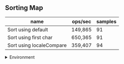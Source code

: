 ## Sorting Map

|name|ops/sec|samples|
|-|-|-|
|Sort using default|149,865|91|
|Sort using first char|650,365|91|
|Sort using localeCompare|359,407|94|


<details>
<summary>Environment</summary>

* __Machine:__ linux x64 | 2 vCPUs | 6.8GB Mem
* __Run:__ Tue Oct 10 2023 21:41:54 GMT+0000 (Coordinated Universal Time)
</details>

<!--
{"environment":{"platform":"linux","arch":"x64","cpus":2,"totalMemory":6.759757995605469},"benchmarks":"[{\"timeStamp\":1696974103147,\"currentTarget\":{\"0\":{\"name\":\"Sort using default\",\"options\":{\"async\":false,\"defer\":false,\"delay\":0.005,\"initCount\":1,\"maxTime\":5,\"minSamples\":5,\"minTime\":0.05},\"async\":false,\"defer\":false,\"delay\":0.005,\"initCount\":1,\"maxTime\":5,\"minSamples\":5,\"minTime\":0.05,\"id\":1,\"stats\":{\"moe\":3.5706280617974505e-8,\"rme\":0.5351128540575841,\"sem\":1.8217490111211483e-8,\"deviation\":1.7378377968510186e-7,\"mean\":0.00000667266359744969,\"sample\":[0.0000070056721606648196,0.000006984777718903166,0.0000069167909656908195,0.000006764549344284011,0.000006725919327063187,0.0000066986560264900664,0.000006676879735099338,0.000006632320794701987,0.000006729320132450331,0.000006554616471797507,0.000006800706025641025,0.000006724508974358974,0.000006429913717948717,0.000006534432948717949,0.000006683211538461539,0.00000679952641025641,0.0000067196753846153846,0.000006760806025641025,0.000006703110128205128,0.0000066904556410256414,0.000006606206666666667,0.000006799103333333334,0.000006813027179487179,0.000006739676538461539,0.000006600334487179487,0.000006719688205128205,0.0000064882120512820516,0.000006677608589743589,0.000006506713333333334,0.000006617484821876568,0.000006749116156547918,0.000006691761916708479,0.00000678194568489714,0.000007047679628700452,0.000006557420847967888,0.000006551161063723031,0.000006852898268941294,0.000006544462117410938,0.000006787741344706472,0.000006515458855995986,0.000006460136853988961,0.000006330700702458604,0.000006690996613146011,0.000006581506648268941,0.000006431296537882589,0.000006486605995985951,0.000006404965253386854,0.000006494458981435023,0.000006442524084295033,0.000006766377696939287,0.000006841006021073759,0.000006781330908178625,0.000006848695810336176,0.0000072673497240341196,0.000006832199573507275,0.000006798768063221274,0.0000068272821123933775,0.00000671959859508279,0.000006518795785248369,0.00000732757664325138,0.000006817685398896136,0.000006781757400903161,0.000006547146763672855,0.000006772185900652283,0.000006553256021073759,0.000006562438785750126,0.000006479104365278475,0.00000659960863020572,0.000006776777220270948,0.000006807599473156046,0.000006531440792774712,0.00000665626041144004,0.000006524541144004014,0.000006723537506271952,0.0000063913167335674855,0.0000065858345459106874,0.000006464264049172102,0.000006687923105870547,0.000006688688409433016,0.000006680521826392373,0.000006560544405418966,0.0000066075995985950835,0.000006397614024084295,0.000006732870797792273,0.000006608289638735575,0.0000065847305569493225,0.000006454717385850476,0.000006584354239839438,0.000006521806447566482,0.000006716224034119418,0.0000067760245860511795],\"variance\":3.020080208164002e-14},\"times\":{\"cycle\":0.053194474198868934,\"elapsed\":5.538,\"period\":0.00000667266359744969,\"timeStamp\":1696974097609},\"running\":false,\"count\":7972,\"cycles\":5,\"hz\":149865.19032402633},\"1\":{\"name\":\"Sort using first char\",\"options\":{\"async\":false,\"defer\":false,\"delay\":0.005,\"initCount\":1,\"maxTime\":5,\"minSamples\":5,\"minTime\":0.05},\"async\":false,\"defer\":false,\"delay\":0.005,\"initCount\":1,\"maxTime\":5,\"minSamples\":5,\"minTime\":0.05,\"id\":2,\"stats\":{\"moe\":1.7933857831038065e-8,\"rme\":1.1663546026645295,\"sem\":9.14992746481534e-9,\"deviation\":8.728474498808923e-8,\"mean\":0.0000015375990963698588,\"sample\":[0.0000018407335549447036,0.000001528406888134786,0.000001536623146990534,0.0000015167910043460142,0.0000015163325296183842,0.000001502647704947312,0.0000015175679585640294,0.0000014916986366613087,0.0000015418803655414656,0.000001537662082514735,0.000001526775555158659,0.0000015344023932845152,0.000001520800887063166,0.0000015133883729237364,0.0000014949910996011193,0.0000014970808775376554,0.0000015125705554236886,0.0000015331450569665323,0.0000014929900605269406,0.0000015180064384049372,0.0000014964286581312678,0.0000014951280309817634,0.0000015233023901043323,0.00000148188191092743,0.0000015281984913730818,0.0000015454563162914367,0.0000015255047541978556,0.0000015226520909800295,0.0000015197011069044247,0.000001470225455911679,0.0000015134234559694807,0.000001522368804369816,0.0000015325974971821623,0.0000015264440912112367,0.0000015279383543828212,0.0000015290048553510014,0.000001508856796046357,0.0000014919660703447877,0.0000015198427213086329,0.0000015140332938354383,0.0000015048451200832345,0.0000015142731712956272,0.0000015050763272737782,0.000001491977630704315,0.0000015119638449755787,0.0000015395427877807,0.0000015344732811190427,0.0000015060821363544406,0.0000015162212074795525,0.0000015041803416086242,0.000001554945059391347,0.0000015679975145227016,0.0000015227127539666482,0.0000014986281321349094,0.0000015205017196034797,0.0000015233717522614953,0.000001531354671830294,0.0000015196779572844716,0.0000015212907430421087,0.0000015272158030114737,0.0000015357883298170574,0.0000015559046270339008,0.000001572610386983035,0.0000015747347475506488,0.0000015813043264645531,0.0000016269243374468945,0.0000015358924019537007,0.000001548652929106095,0.000001552505650125719,0.0000015510923094708245,0.0000015401728562758302,0.0000015151749371405452,0.0000015466557613941794,0.0000015527513366665703,0.0000015589856651541865,0.000001550690558076356,0.000002249080980318488,0.0000015357074362012657,0.0000015232330279471691,0.000001662801248518829,0.0000015611128869107829,0.0000014767025519493656,0.0000014648582410912978,0.0000015124898702349644,0.0000015351958324903904,0.0000015344327909597989,0.000001554554868356406,0.0000015175941157770007,0.0000015175247247189387,0.000001478928065662842,0.0000015116776971763823],\"variance\":7.618626707635768e-15},\"times\":{\"cycle\":0.05320246633349349,\"elapsed\":5.524,\"period\":0.0000015375990963698588,\"timeStamp\":1696974103163},\"running\":false,\"count\":34601,\"cycles\":4,\"hz\":650364.5861661308},\"2\":{\"name\":\"Sort using localeCompare\",\"options\":{\"async\":false,\"defer\":false,\"delay\":0.005,\"initCount\":1,\"maxTime\":5,\"minSamples\":5,\"minTime\":0.05},\"async\":false,\"defer\":false,\"delay\":0.005,\"initCount\":1,\"maxTime\":5,\"minSamples\":5,\"minTime\":0.05,\"id\":3,\"stats\":{\"moe\":1.4977573441609173e-8,\"rme\":0.5383051204966426,\"sem\":7.641619102861822e-9,\"deviation\":7.40882460059822e-8,\"mean\":0.00000278235760191001,\"sample\":[0.000002787684847480106,0.000002771513373318204,0.000002762948451937105,0.0000027974457232398552,0.0000027904965688658346,0.0000027658888114885866,0.0000028150827885542816,0.0000027807006215839673,0.00000279040006430179,0.000002823603311542171,0.000002741940252920373,0.000002765235076626299,0.000002772212195906119,0.0000027285057335762515,0.0000027975219161933338,0.0000028006729182295573,0.0000027969163540885222,0.00000276124809773872,0.000002767667988425678,0.0000028012891972993248,0.00000280991688993677,0.0000027370584074590076,0.000002733875254527918,0.0000027496945129139427,0.0000027569824777622978,0.0000027221769906762403,0.00000268705529953917,0.0000027657334154967313,0.0000027380872896795627,0.0000027881761869038685,0.0000027867721573250458,0.000002738355213803451,0.000002713152716750616,0.000002741211499303397,0.000002709974975886829,0.0000028137752652448827,0.000002794290590504769,0.0000033934115850391172,0.0000028519353231164934,0.000002821840263637338,0.0000028218563390847712,0.000002810683206515915,0.000002859089379487729,0.000002819530596934948,0.0000028585481191726503,0.000002820200460829493,0.000002763788179187654,0.0000027608836673454076,0.0000027759205872896796,0.000002797784535419569,0.000002745053745579252,0.000002794944378951881,0.0000027762796056156896,0.000002715172971814382,0.0000027314799056907086,0.0000027433657164291073,0.00000270969628121316,0.0000027611784374665097,0.0000027337627263958846,0.000002803754206408745,0.0000027595439931411426,0.0000027384677955203085,0.000002772147947701211,0.000002771344121744722,0.0000028057637445075558,0.000002833340263637338,0.0000027353114350016076,0.0000027739752973957775,0.0000027942316471975137,0.000002812714178544636,0.0000027660146375340563,0.000002732095090549709,0.0000027932773652438696,0.000002820636305358192,0.000002760175276457076,0.0000027915357123777977,0.0000027665915914311665,0.000002819209893690902,0.0000028364019979699772,0.000002803555531812597,0.0000028617353491105296,0.00000280355024306854,0.00000275947459800203,0.0000027112425343234144,0.0000027402683369838133,0.0000027644751856402587,0.0000027165423366632836,0.0000027159439072600034,0.000002815517442171056,0.000002743244083551472,0.000002754356482718094,0.0000027862405577221004,0.000002797246060152786,0.0000028100199796997703],\"variance\":5.489068196242937e-15},\"times\":{\"cycle\":0.05208295195015348,\"elapsed\":5.45,\"period\":0.00000278235760191001,\"timeStamp\":1696974108688},\"running\":false,\"count\":18719,\"cycles\":5,\"hz\":359407.43178142456},\"options\":{},\"events\":{\"start\":[null],\"cycle\":[null,null],\"complete\":[null,null]},\"length\":3,\"running\":false},\"type\":\"cycle\",\"target\":{\"name\":\"Sort using default\",\"options\":{\"async\":false,\"defer\":false,\"delay\":0.005,\"initCount\":1,\"maxTime\":5,\"minSamples\":5,\"minTime\":0.05},\"async\":false,\"defer\":false,\"delay\":0.005,\"initCount\":1,\"maxTime\":5,\"minSamples\":5,\"minTime\":0.05,\"id\":1,\"stats\":{\"moe\":3.5706280617974505e-8,\"rme\":0.5351128540575841,\"sem\":1.8217490111211483e-8,\"deviation\":1.7378377968510186e-7,\"mean\":0.00000667266359744969,\"sample\":[0.0000070056721606648196,0.000006984777718903166,0.0000069167909656908195,0.000006764549344284011,0.000006725919327063187,0.0000066986560264900664,0.000006676879735099338,0.000006632320794701987,0.000006729320132450331,0.000006554616471797507,0.000006800706025641025,0.000006724508974358974,0.000006429913717948717,0.000006534432948717949,0.000006683211538461539,0.00000679952641025641,0.0000067196753846153846,0.000006760806025641025,0.000006703110128205128,0.0000066904556410256414,0.000006606206666666667,0.000006799103333333334,0.000006813027179487179,0.000006739676538461539,0.000006600334487179487,0.000006719688205128205,0.0000064882120512820516,0.000006677608589743589,0.000006506713333333334,0.000006617484821876568,0.000006749116156547918,0.000006691761916708479,0.00000678194568489714,0.000007047679628700452,0.000006557420847967888,0.000006551161063723031,0.000006852898268941294,0.000006544462117410938,0.000006787741344706472,0.000006515458855995986,0.000006460136853988961,0.000006330700702458604,0.000006690996613146011,0.000006581506648268941,0.000006431296537882589,0.000006486605995985951,0.000006404965253386854,0.000006494458981435023,0.000006442524084295033,0.000006766377696939287,0.000006841006021073759,0.000006781330908178625,0.000006848695810336176,0.0000072673497240341196,0.000006832199573507275,0.000006798768063221274,0.0000068272821123933775,0.00000671959859508279,0.000006518795785248369,0.00000732757664325138,0.000006817685398896136,0.000006781757400903161,0.000006547146763672855,0.000006772185900652283,0.000006553256021073759,0.000006562438785750126,0.000006479104365278475,0.00000659960863020572,0.000006776777220270948,0.000006807599473156046,0.000006531440792774712,0.00000665626041144004,0.000006524541144004014,0.000006723537506271952,0.0000063913167335674855,0.0000065858345459106874,0.000006464264049172102,0.000006687923105870547,0.000006688688409433016,0.000006680521826392373,0.000006560544405418966,0.0000066075995985950835,0.000006397614024084295,0.000006732870797792273,0.000006608289638735575,0.0000065847305569493225,0.000006454717385850476,0.000006584354239839438,0.000006521806447566482,0.000006716224034119418,0.0000067760245860511795],\"variance\":3.020080208164002e-14},\"times\":{\"cycle\":0.053194474198868934,\"elapsed\":5.538,\"period\":0.00000667266359744969,\"timeStamp\":1696974097609},\"running\":false,\"count\":7972,\"cycles\":5,\"hz\":149865.19032402633},\"aborted\":false},{\"timeStamp\":1696974108687,\"currentTarget\":{\"0\":{\"name\":\"Sort using default\",\"options\":{\"async\":false,\"defer\":false,\"delay\":0.005,\"initCount\":1,\"maxTime\":5,\"minSamples\":5,\"minTime\":0.05},\"async\":false,\"defer\":false,\"delay\":0.005,\"initCount\":1,\"maxTime\":5,\"minSamples\":5,\"minTime\":0.05,\"id\":1,\"stats\":{\"moe\":3.5706280617974505e-8,\"rme\":0.5351128540575841,\"sem\":1.8217490111211483e-8,\"deviation\":1.7378377968510186e-7,\"mean\":0.00000667266359744969,\"sample\":[0.0000070056721606648196,0.000006984777718903166,0.0000069167909656908195,0.000006764549344284011,0.000006725919327063187,0.0000066986560264900664,0.000006676879735099338,0.000006632320794701987,0.000006729320132450331,0.000006554616471797507,0.000006800706025641025,0.000006724508974358974,0.000006429913717948717,0.000006534432948717949,0.000006683211538461539,0.00000679952641025641,0.0000067196753846153846,0.000006760806025641025,0.000006703110128205128,0.0000066904556410256414,0.000006606206666666667,0.000006799103333333334,0.000006813027179487179,0.000006739676538461539,0.000006600334487179487,0.000006719688205128205,0.0000064882120512820516,0.000006677608589743589,0.000006506713333333334,0.000006617484821876568,0.000006749116156547918,0.000006691761916708479,0.00000678194568489714,0.000007047679628700452,0.000006557420847967888,0.000006551161063723031,0.000006852898268941294,0.000006544462117410938,0.000006787741344706472,0.000006515458855995986,0.000006460136853988961,0.000006330700702458604,0.000006690996613146011,0.000006581506648268941,0.000006431296537882589,0.000006486605995985951,0.000006404965253386854,0.000006494458981435023,0.000006442524084295033,0.000006766377696939287,0.000006841006021073759,0.000006781330908178625,0.000006848695810336176,0.0000072673497240341196,0.000006832199573507275,0.000006798768063221274,0.0000068272821123933775,0.00000671959859508279,0.000006518795785248369,0.00000732757664325138,0.000006817685398896136,0.000006781757400903161,0.000006547146763672855,0.000006772185900652283,0.000006553256021073759,0.000006562438785750126,0.000006479104365278475,0.00000659960863020572,0.000006776777220270948,0.000006807599473156046,0.000006531440792774712,0.00000665626041144004,0.000006524541144004014,0.000006723537506271952,0.0000063913167335674855,0.0000065858345459106874,0.000006464264049172102,0.000006687923105870547,0.000006688688409433016,0.000006680521826392373,0.000006560544405418966,0.0000066075995985950835,0.000006397614024084295,0.000006732870797792273,0.000006608289638735575,0.0000065847305569493225,0.000006454717385850476,0.000006584354239839438,0.000006521806447566482,0.000006716224034119418,0.0000067760245860511795],\"variance\":3.020080208164002e-14},\"times\":{\"cycle\":0.053194474198868934,\"elapsed\":5.538,\"period\":0.00000667266359744969,\"timeStamp\":1696974097609},\"running\":false,\"count\":7972,\"cycles\":5,\"hz\":149865.19032402633},\"1\":{\"name\":\"Sort using first char\",\"options\":{\"async\":false,\"defer\":false,\"delay\":0.005,\"initCount\":1,\"maxTime\":5,\"minSamples\":5,\"minTime\":0.05},\"async\":false,\"defer\":false,\"delay\":0.005,\"initCount\":1,\"maxTime\":5,\"minSamples\":5,\"minTime\":0.05,\"id\":2,\"stats\":{\"moe\":1.7933857831038065e-8,\"rme\":1.1663546026645295,\"sem\":9.14992746481534e-9,\"deviation\":8.728474498808923e-8,\"mean\":0.0000015375990963698588,\"sample\":[0.0000018407335549447036,0.000001528406888134786,0.000001536623146990534,0.0000015167910043460142,0.0000015163325296183842,0.000001502647704947312,0.0000015175679585640294,0.0000014916986366613087,0.0000015418803655414656,0.000001537662082514735,0.000001526775555158659,0.0000015344023932845152,0.000001520800887063166,0.0000015133883729237364,0.0000014949910996011193,0.0000014970808775376554,0.0000015125705554236886,0.0000015331450569665323,0.0000014929900605269406,0.0000015180064384049372,0.0000014964286581312678,0.0000014951280309817634,0.0000015233023901043323,0.00000148188191092743,0.0000015281984913730818,0.0000015454563162914367,0.0000015255047541978556,0.0000015226520909800295,0.0000015197011069044247,0.000001470225455911679,0.0000015134234559694807,0.000001522368804369816,0.0000015325974971821623,0.0000015264440912112367,0.0000015279383543828212,0.0000015290048553510014,0.000001508856796046357,0.0000014919660703447877,0.0000015198427213086329,0.0000015140332938354383,0.0000015048451200832345,0.0000015142731712956272,0.0000015050763272737782,0.000001491977630704315,0.0000015119638449755787,0.0000015395427877807,0.0000015344732811190427,0.0000015060821363544406,0.0000015162212074795525,0.0000015041803416086242,0.000001554945059391347,0.0000015679975145227016,0.0000015227127539666482,0.0000014986281321349094,0.0000015205017196034797,0.0000015233717522614953,0.000001531354671830294,0.0000015196779572844716,0.0000015212907430421087,0.0000015272158030114737,0.0000015357883298170574,0.0000015559046270339008,0.000001572610386983035,0.0000015747347475506488,0.0000015813043264645531,0.0000016269243374468945,0.0000015358924019537007,0.000001548652929106095,0.000001552505650125719,0.0000015510923094708245,0.0000015401728562758302,0.0000015151749371405452,0.0000015466557613941794,0.0000015527513366665703,0.0000015589856651541865,0.000001550690558076356,0.000002249080980318488,0.0000015357074362012657,0.0000015232330279471691,0.000001662801248518829,0.0000015611128869107829,0.0000014767025519493656,0.0000014648582410912978,0.0000015124898702349644,0.0000015351958324903904,0.0000015344327909597989,0.000001554554868356406,0.0000015175941157770007,0.0000015175247247189387,0.000001478928065662842,0.0000015116776971763823],\"variance\":7.618626707635768e-15},\"times\":{\"cycle\":0.05320246633349349,\"elapsed\":5.524,\"period\":0.0000015375990963698588,\"timeStamp\":1696974103163},\"running\":false,\"count\":34601,\"cycles\":4,\"hz\":650364.5861661308},\"2\":{\"name\":\"Sort using localeCompare\",\"options\":{\"async\":false,\"defer\":false,\"delay\":0.005,\"initCount\":1,\"maxTime\":5,\"minSamples\":5,\"minTime\":0.05},\"async\":false,\"defer\":false,\"delay\":0.005,\"initCount\":1,\"maxTime\":5,\"minSamples\":5,\"minTime\":0.05,\"id\":3,\"stats\":{\"moe\":1.4977573441609173e-8,\"rme\":0.5383051204966426,\"sem\":7.641619102861822e-9,\"deviation\":7.40882460059822e-8,\"mean\":0.00000278235760191001,\"sample\":[0.000002787684847480106,0.000002771513373318204,0.000002762948451937105,0.0000027974457232398552,0.0000027904965688658346,0.0000027658888114885866,0.0000028150827885542816,0.0000027807006215839673,0.00000279040006430179,0.000002823603311542171,0.000002741940252920373,0.000002765235076626299,0.000002772212195906119,0.0000027285057335762515,0.0000027975219161933338,0.0000028006729182295573,0.0000027969163540885222,0.00000276124809773872,0.000002767667988425678,0.0000028012891972993248,0.00000280991688993677,0.0000027370584074590076,0.000002733875254527918,0.0000027496945129139427,0.0000027569824777622978,0.0000027221769906762403,0.00000268705529953917,0.0000027657334154967313,0.0000027380872896795627,0.0000027881761869038685,0.0000027867721573250458,0.000002738355213803451,0.000002713152716750616,0.000002741211499303397,0.000002709974975886829,0.0000028137752652448827,0.000002794290590504769,0.0000033934115850391172,0.0000028519353231164934,0.000002821840263637338,0.0000028218563390847712,0.000002810683206515915,0.000002859089379487729,0.000002819530596934948,0.0000028585481191726503,0.000002820200460829493,0.000002763788179187654,0.0000027608836673454076,0.0000027759205872896796,0.000002797784535419569,0.000002745053745579252,0.000002794944378951881,0.0000027762796056156896,0.000002715172971814382,0.0000027314799056907086,0.0000027433657164291073,0.00000270969628121316,0.0000027611784374665097,0.0000027337627263958846,0.000002803754206408745,0.0000027595439931411426,0.0000027384677955203085,0.000002772147947701211,0.000002771344121744722,0.0000028057637445075558,0.000002833340263637338,0.0000027353114350016076,0.0000027739752973957775,0.0000027942316471975137,0.000002812714178544636,0.0000027660146375340563,0.000002732095090549709,0.0000027932773652438696,0.000002820636305358192,0.000002760175276457076,0.0000027915357123777977,0.0000027665915914311665,0.000002819209893690902,0.0000028364019979699772,0.000002803555531812597,0.0000028617353491105296,0.00000280355024306854,0.00000275947459800203,0.0000027112425343234144,0.0000027402683369838133,0.0000027644751856402587,0.0000027165423366632836,0.0000027159439072600034,0.000002815517442171056,0.000002743244083551472,0.000002754356482718094,0.0000027862405577221004,0.000002797246060152786,0.0000028100199796997703],\"variance\":5.489068196242937e-15},\"times\":{\"cycle\":0.05208295195015348,\"elapsed\":5.45,\"period\":0.00000278235760191001,\"timeStamp\":1696974108688},\"running\":false,\"count\":18719,\"cycles\":5,\"hz\":359407.43178142456},\"options\":{},\"events\":{\"start\":[null],\"cycle\":[null,null],\"complete\":[null,null]},\"length\":3,\"running\":false},\"type\":\"cycle\",\"target\":{\"name\":\"Sort using first char\",\"options\":{\"async\":false,\"defer\":false,\"delay\":0.005,\"initCount\":1,\"maxTime\":5,\"minSamples\":5,\"minTime\":0.05},\"async\":false,\"defer\":false,\"delay\":0.005,\"initCount\":1,\"maxTime\":5,\"minSamples\":5,\"minTime\":0.05,\"id\":2,\"stats\":{\"moe\":1.7933857831038065e-8,\"rme\":1.1663546026645295,\"sem\":9.14992746481534e-9,\"deviation\":8.728474498808923e-8,\"mean\":0.0000015375990963698588,\"sample\":[0.0000018407335549447036,0.000001528406888134786,0.000001536623146990534,0.0000015167910043460142,0.0000015163325296183842,0.000001502647704947312,0.0000015175679585640294,0.0000014916986366613087,0.0000015418803655414656,0.000001537662082514735,0.000001526775555158659,0.0000015344023932845152,0.000001520800887063166,0.0000015133883729237364,0.0000014949910996011193,0.0000014970808775376554,0.0000015125705554236886,0.0000015331450569665323,0.0000014929900605269406,0.0000015180064384049372,0.0000014964286581312678,0.0000014951280309817634,0.0000015233023901043323,0.00000148188191092743,0.0000015281984913730818,0.0000015454563162914367,0.0000015255047541978556,0.0000015226520909800295,0.0000015197011069044247,0.000001470225455911679,0.0000015134234559694807,0.000001522368804369816,0.0000015325974971821623,0.0000015264440912112367,0.0000015279383543828212,0.0000015290048553510014,0.000001508856796046357,0.0000014919660703447877,0.0000015198427213086329,0.0000015140332938354383,0.0000015048451200832345,0.0000015142731712956272,0.0000015050763272737782,0.000001491977630704315,0.0000015119638449755787,0.0000015395427877807,0.0000015344732811190427,0.0000015060821363544406,0.0000015162212074795525,0.0000015041803416086242,0.000001554945059391347,0.0000015679975145227016,0.0000015227127539666482,0.0000014986281321349094,0.0000015205017196034797,0.0000015233717522614953,0.000001531354671830294,0.0000015196779572844716,0.0000015212907430421087,0.0000015272158030114737,0.0000015357883298170574,0.0000015559046270339008,0.000001572610386983035,0.0000015747347475506488,0.0000015813043264645531,0.0000016269243374468945,0.0000015358924019537007,0.000001548652929106095,0.000001552505650125719,0.0000015510923094708245,0.0000015401728562758302,0.0000015151749371405452,0.0000015466557613941794,0.0000015527513366665703,0.0000015589856651541865,0.000001550690558076356,0.000002249080980318488,0.0000015357074362012657,0.0000015232330279471691,0.000001662801248518829,0.0000015611128869107829,0.0000014767025519493656,0.0000014648582410912978,0.0000015124898702349644,0.0000015351958324903904,0.0000015344327909597989,0.000001554554868356406,0.0000015175941157770007,0.0000015175247247189387,0.000001478928065662842,0.0000015116776971763823],\"variance\":7.618626707635768e-15},\"times\":{\"cycle\":0.05320246633349349,\"elapsed\":5.524,\"period\":0.0000015375990963698588,\"timeStamp\":1696974103163},\"running\":false,\"count\":34601,\"cycles\":4,\"hz\":650364.5861661308},\"aborted\":false},{\"timeStamp\":1696974114138,\"currentTarget\":{\"0\":{\"name\":\"Sort using default\",\"options\":{\"async\":false,\"defer\":false,\"delay\":0.005,\"initCount\":1,\"maxTime\":5,\"minSamples\":5,\"minTime\":0.05},\"async\":false,\"defer\":false,\"delay\":0.005,\"initCount\":1,\"maxTime\":5,\"minSamples\":5,\"minTime\":0.05,\"id\":1,\"stats\":{\"moe\":3.5706280617974505e-8,\"rme\":0.5351128540575841,\"sem\":1.8217490111211483e-8,\"deviation\":1.7378377968510186e-7,\"mean\":0.00000667266359744969,\"sample\":[0.0000070056721606648196,0.000006984777718903166,0.0000069167909656908195,0.000006764549344284011,0.000006725919327063187,0.0000066986560264900664,0.000006676879735099338,0.000006632320794701987,0.000006729320132450331,0.000006554616471797507,0.000006800706025641025,0.000006724508974358974,0.000006429913717948717,0.000006534432948717949,0.000006683211538461539,0.00000679952641025641,0.0000067196753846153846,0.000006760806025641025,0.000006703110128205128,0.0000066904556410256414,0.000006606206666666667,0.000006799103333333334,0.000006813027179487179,0.000006739676538461539,0.000006600334487179487,0.000006719688205128205,0.0000064882120512820516,0.000006677608589743589,0.000006506713333333334,0.000006617484821876568,0.000006749116156547918,0.000006691761916708479,0.00000678194568489714,0.000007047679628700452,0.000006557420847967888,0.000006551161063723031,0.000006852898268941294,0.000006544462117410938,0.000006787741344706472,0.000006515458855995986,0.000006460136853988961,0.000006330700702458604,0.000006690996613146011,0.000006581506648268941,0.000006431296537882589,0.000006486605995985951,0.000006404965253386854,0.000006494458981435023,0.000006442524084295033,0.000006766377696939287,0.000006841006021073759,0.000006781330908178625,0.000006848695810336176,0.0000072673497240341196,0.000006832199573507275,0.000006798768063221274,0.0000068272821123933775,0.00000671959859508279,0.000006518795785248369,0.00000732757664325138,0.000006817685398896136,0.000006781757400903161,0.000006547146763672855,0.000006772185900652283,0.000006553256021073759,0.000006562438785750126,0.000006479104365278475,0.00000659960863020572,0.000006776777220270948,0.000006807599473156046,0.000006531440792774712,0.00000665626041144004,0.000006524541144004014,0.000006723537506271952,0.0000063913167335674855,0.0000065858345459106874,0.000006464264049172102,0.000006687923105870547,0.000006688688409433016,0.000006680521826392373,0.000006560544405418966,0.0000066075995985950835,0.000006397614024084295,0.000006732870797792273,0.000006608289638735575,0.0000065847305569493225,0.000006454717385850476,0.000006584354239839438,0.000006521806447566482,0.000006716224034119418,0.0000067760245860511795],\"variance\":3.020080208164002e-14},\"times\":{\"cycle\":0.053194474198868934,\"elapsed\":5.538,\"period\":0.00000667266359744969,\"timeStamp\":1696974097609},\"running\":false,\"count\":7972,\"cycles\":5,\"hz\":149865.19032402633},\"1\":{\"name\":\"Sort using first char\",\"options\":{\"async\":false,\"defer\":false,\"delay\":0.005,\"initCount\":1,\"maxTime\":5,\"minSamples\":5,\"minTime\":0.05},\"async\":false,\"defer\":false,\"delay\":0.005,\"initCount\":1,\"maxTime\":5,\"minSamples\":5,\"minTime\":0.05,\"id\":2,\"stats\":{\"moe\":1.7933857831038065e-8,\"rme\":1.1663546026645295,\"sem\":9.14992746481534e-9,\"deviation\":8.728474498808923e-8,\"mean\":0.0000015375990963698588,\"sample\":[0.0000018407335549447036,0.000001528406888134786,0.000001536623146990534,0.0000015167910043460142,0.0000015163325296183842,0.000001502647704947312,0.0000015175679585640294,0.0000014916986366613087,0.0000015418803655414656,0.000001537662082514735,0.000001526775555158659,0.0000015344023932845152,0.000001520800887063166,0.0000015133883729237364,0.0000014949910996011193,0.0000014970808775376554,0.0000015125705554236886,0.0000015331450569665323,0.0000014929900605269406,0.0000015180064384049372,0.0000014964286581312678,0.0000014951280309817634,0.0000015233023901043323,0.00000148188191092743,0.0000015281984913730818,0.0000015454563162914367,0.0000015255047541978556,0.0000015226520909800295,0.0000015197011069044247,0.000001470225455911679,0.0000015134234559694807,0.000001522368804369816,0.0000015325974971821623,0.0000015264440912112367,0.0000015279383543828212,0.0000015290048553510014,0.000001508856796046357,0.0000014919660703447877,0.0000015198427213086329,0.0000015140332938354383,0.0000015048451200832345,0.0000015142731712956272,0.0000015050763272737782,0.000001491977630704315,0.0000015119638449755787,0.0000015395427877807,0.0000015344732811190427,0.0000015060821363544406,0.0000015162212074795525,0.0000015041803416086242,0.000001554945059391347,0.0000015679975145227016,0.0000015227127539666482,0.0000014986281321349094,0.0000015205017196034797,0.0000015233717522614953,0.000001531354671830294,0.0000015196779572844716,0.0000015212907430421087,0.0000015272158030114737,0.0000015357883298170574,0.0000015559046270339008,0.000001572610386983035,0.0000015747347475506488,0.0000015813043264645531,0.0000016269243374468945,0.0000015358924019537007,0.000001548652929106095,0.000001552505650125719,0.0000015510923094708245,0.0000015401728562758302,0.0000015151749371405452,0.0000015466557613941794,0.0000015527513366665703,0.0000015589856651541865,0.000001550690558076356,0.000002249080980318488,0.0000015357074362012657,0.0000015232330279471691,0.000001662801248518829,0.0000015611128869107829,0.0000014767025519493656,0.0000014648582410912978,0.0000015124898702349644,0.0000015351958324903904,0.0000015344327909597989,0.000001554554868356406,0.0000015175941157770007,0.0000015175247247189387,0.000001478928065662842,0.0000015116776971763823],\"variance\":7.618626707635768e-15},\"times\":{\"cycle\":0.05320246633349349,\"elapsed\":5.524,\"period\":0.0000015375990963698588,\"timeStamp\":1696974103163},\"running\":false,\"count\":34601,\"cycles\":4,\"hz\":650364.5861661308},\"2\":{\"name\":\"Sort using localeCompare\",\"options\":{\"async\":false,\"defer\":false,\"delay\":0.005,\"initCount\":1,\"maxTime\":5,\"minSamples\":5,\"minTime\":0.05},\"async\":false,\"defer\":false,\"delay\":0.005,\"initCount\":1,\"maxTime\":5,\"minSamples\":5,\"minTime\":0.05,\"id\":3,\"stats\":{\"moe\":1.4977573441609173e-8,\"rme\":0.5383051204966426,\"sem\":7.641619102861822e-9,\"deviation\":7.40882460059822e-8,\"mean\":0.00000278235760191001,\"sample\":[0.000002787684847480106,0.000002771513373318204,0.000002762948451937105,0.0000027974457232398552,0.0000027904965688658346,0.0000027658888114885866,0.0000028150827885542816,0.0000027807006215839673,0.00000279040006430179,0.000002823603311542171,0.000002741940252920373,0.000002765235076626299,0.000002772212195906119,0.0000027285057335762515,0.0000027975219161933338,0.0000028006729182295573,0.0000027969163540885222,0.00000276124809773872,0.000002767667988425678,0.0000028012891972993248,0.00000280991688993677,0.0000027370584074590076,0.000002733875254527918,0.0000027496945129139427,0.0000027569824777622978,0.0000027221769906762403,0.00000268705529953917,0.0000027657334154967313,0.0000027380872896795627,0.0000027881761869038685,0.0000027867721573250458,0.000002738355213803451,0.000002713152716750616,0.000002741211499303397,0.000002709974975886829,0.0000028137752652448827,0.000002794290590504769,0.0000033934115850391172,0.0000028519353231164934,0.000002821840263637338,0.0000028218563390847712,0.000002810683206515915,0.000002859089379487729,0.000002819530596934948,0.0000028585481191726503,0.000002820200460829493,0.000002763788179187654,0.0000027608836673454076,0.0000027759205872896796,0.000002797784535419569,0.000002745053745579252,0.000002794944378951881,0.0000027762796056156896,0.000002715172971814382,0.0000027314799056907086,0.0000027433657164291073,0.00000270969628121316,0.0000027611784374665097,0.0000027337627263958846,0.000002803754206408745,0.0000027595439931411426,0.0000027384677955203085,0.000002772147947701211,0.000002771344121744722,0.0000028057637445075558,0.000002833340263637338,0.0000027353114350016076,0.0000027739752973957775,0.0000027942316471975137,0.000002812714178544636,0.0000027660146375340563,0.000002732095090549709,0.0000027932773652438696,0.000002820636305358192,0.000002760175276457076,0.0000027915357123777977,0.0000027665915914311665,0.000002819209893690902,0.0000028364019979699772,0.000002803555531812597,0.0000028617353491105296,0.00000280355024306854,0.00000275947459800203,0.0000027112425343234144,0.0000027402683369838133,0.0000027644751856402587,0.0000027165423366632836,0.0000027159439072600034,0.000002815517442171056,0.000002743244083551472,0.000002754356482718094,0.0000027862405577221004,0.000002797246060152786,0.0000028100199796997703],\"variance\":5.489068196242937e-15},\"times\":{\"cycle\":0.05208295195015348,\"elapsed\":5.45,\"period\":0.00000278235760191001,\"timeStamp\":1696974108688},\"running\":false,\"count\":18719,\"cycles\":5,\"hz\":359407.43178142456},\"options\":{},\"events\":{\"start\":[null],\"cycle\":[null,null],\"complete\":[null,null]},\"length\":3,\"running\":false},\"type\":\"cycle\",\"target\":{\"name\":\"Sort using localeCompare\",\"options\":{\"async\":false,\"defer\":false,\"delay\":0.005,\"initCount\":1,\"maxTime\":5,\"minSamples\":5,\"minTime\":0.05},\"async\":false,\"defer\":false,\"delay\":0.005,\"initCount\":1,\"maxTime\":5,\"minSamples\":5,\"minTime\":0.05,\"id\":3,\"stats\":{\"moe\":1.4977573441609173e-8,\"rme\":0.5383051204966426,\"sem\":7.641619102861822e-9,\"deviation\":7.40882460059822e-8,\"mean\":0.00000278235760191001,\"sample\":[0.000002787684847480106,0.000002771513373318204,0.000002762948451937105,0.0000027974457232398552,0.0000027904965688658346,0.0000027658888114885866,0.0000028150827885542816,0.0000027807006215839673,0.00000279040006430179,0.000002823603311542171,0.000002741940252920373,0.000002765235076626299,0.000002772212195906119,0.0000027285057335762515,0.0000027975219161933338,0.0000028006729182295573,0.0000027969163540885222,0.00000276124809773872,0.000002767667988425678,0.0000028012891972993248,0.00000280991688993677,0.0000027370584074590076,0.000002733875254527918,0.0000027496945129139427,0.0000027569824777622978,0.0000027221769906762403,0.00000268705529953917,0.0000027657334154967313,0.0000027380872896795627,0.0000027881761869038685,0.0000027867721573250458,0.000002738355213803451,0.000002713152716750616,0.000002741211499303397,0.000002709974975886829,0.0000028137752652448827,0.000002794290590504769,0.0000033934115850391172,0.0000028519353231164934,0.000002821840263637338,0.0000028218563390847712,0.000002810683206515915,0.000002859089379487729,0.000002819530596934948,0.0000028585481191726503,0.000002820200460829493,0.000002763788179187654,0.0000027608836673454076,0.0000027759205872896796,0.000002797784535419569,0.000002745053745579252,0.000002794944378951881,0.0000027762796056156896,0.000002715172971814382,0.0000027314799056907086,0.0000027433657164291073,0.00000270969628121316,0.0000027611784374665097,0.0000027337627263958846,0.000002803754206408745,0.0000027595439931411426,0.0000027384677955203085,0.000002772147947701211,0.000002771344121744722,0.0000028057637445075558,0.000002833340263637338,0.0000027353114350016076,0.0000027739752973957775,0.0000027942316471975137,0.000002812714178544636,0.0000027660146375340563,0.000002732095090549709,0.0000027932773652438696,0.000002820636305358192,0.000002760175276457076,0.0000027915357123777977,0.0000027665915914311665,0.000002819209893690902,0.0000028364019979699772,0.000002803555531812597,0.0000028617353491105296,0.00000280355024306854,0.00000275947459800203,0.0000027112425343234144,0.0000027402683369838133,0.0000027644751856402587,0.0000027165423366632836,0.0000027159439072600034,0.000002815517442171056,0.000002743244083551472,0.000002754356482718094,0.0000027862405577221004,0.000002797246060152786,0.0000028100199796997703],\"variance\":5.489068196242937e-15},\"times\":{\"cycle\":0.05208295195015348,\"elapsed\":5.45,\"period\":0.00000278235760191001,\"timeStamp\":1696974108688},\"running\":false,\"count\":18719,\"cycles\":5,\"hz\":359407.43178142456},\"aborted\":false}]"}-->
